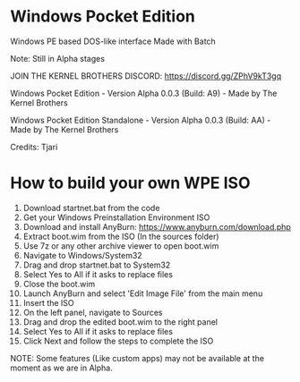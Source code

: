 # Windows Pocket Edition
Windows PE based DOS-like interface
Made with Batch

Note: Still in Alpha stages

JOIN THE KERNEL BROTHERS DISCORD: https://discord.gg/ZPhV9kT3gq


Windows Pocket Edition - Version Alpha 0.0.3 (Build: A9) - Made by The Kernel Brothers

Windows Pocket Edition Standalone - Version Alpha 0.0.3 (Build: AA) - Made by The Kernel Brothers

Credits: Tjari

# How to build your own WPE ISO

1) Download startnet.bat from the code
2) Get your Windows Preinstallation Environment ISO
3) Download and install AnyBurn: https://www.anyburn.com/download.php
4) Extract boot.wim from the ISO (In the sources folder)
5) Use 7z or any other archive viewer to open boot.wim
6) Navigate to Windows/System32
7) Drag and drop startnet.bat to System32
8) Select Yes to All if it asks to replace files
9) Close the boot.wim
10) Launch AnyBurn and select 'Edit Image File' from the main menu
11) Insert the ISO
12) On the left panel, navigate to Sources
13) Drag and drop the edited boot.wim to the right panel
14) Select Yes to All if it asks to replace files
15) Click Next and follow the steps to complete the ISO

NOTE: Some features (Like custom apps) may not be available at the moment as we are in Alpha.
